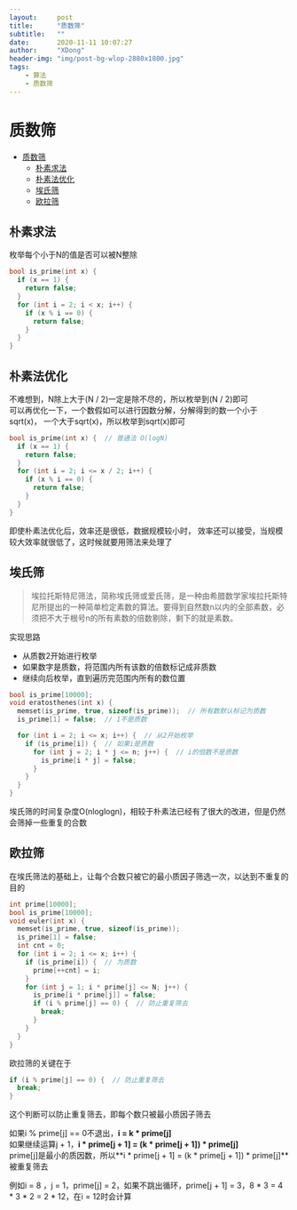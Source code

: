 ```yaml
---
layout:     post
title:      "质数筛"
subtitle:   ""
date:       2020-11-11 10:07:27
author:     "XDong"
header-img: "img/post-bg-wlop-2880x1800.jpg"
tags:
    - 算法
    - 质数筛
---
```



# 质数筛

- [质数筛](#质数筛)
  - [朴素求法](#朴素求法)
  - [朴素法优化](#朴素法优化)
  - [埃氏筛](#埃氏筛)
  - [欧拉筛](#欧拉筛)

## 朴素求法

枚举每个小于N的值是否可以被N整除

```cpp
bool is_prime(int x) {
  if (x == 1) {
    return false;
  }
  for (int i = 2; i < x; i++) {
    if (x % i == 0) {
      return false;
    }
  }
}
```

## 朴素法优化

不难想到，N除上大于(N / 2)一定是除不尽的，所以枚举到(N / 2)即可  
可以再优化一下，一个数假如可以进行因数分解，分解得到的数一个小于sqrt(x)，
一个大于sqrt(x)，所以枚举到sqrt(x)即可

```cpp
bool is_prime(int x) {  // 普通法 O(logN)
  if (x == 1) {
    return false;
  }
  for (int i = 2; i <= x / 2; i++) {
    if (x % i == 0) {
      return false;
    }
  }
}
```

即使朴素法优化后，效率还是很低，数据规模较小时，
效率还可以接受，当规模较大效率就很低了，这时候就要用筛法来处理了

## 埃氏筛

>埃拉托斯特尼筛法，简称埃氏筛或爱氏筛，是一种由希腊数学家埃拉托斯特尼所提出的一种简单检定素数的算法。要得到自然数n以内的全部素数，必须把不大于根号n的所有素数的倍数剔除，剩下的就是素数。

实现思路

- 从质数2开始进行枚举
- 如果数字是质数，将范围内所有该数的倍数标记成非质数
- 继续向后枚举，直到遍历完范围内所有的数位置

```cpp
bool is_prime[10000];
void eratosthenes(int x) {
  memset(is_prime, true, sizeof(is_prime));  // 所有数默认标记为质数
  is_prime[1] = false;  // 1不是质数

  for (int i = 2; i <= x; i++) {  // 从2开始枚举
    if (is_prime[i]) {  // 如果i是质数
      for (int j = 2; i * j <= n; j++) {  // i的倍数不是质数
        is_prime[i * j] = false;
      }
    }
  }
}
```

埃氏筛的时间复杂度O(nloglogn)，相较于朴素法已经有了很大的改进，但是仍然会筛掉一些重复的合数

## 欧拉筛

在埃氏筛法的基础上，让每个合数只被它的最小质因子筛选一次，以达到不重复的目的

```cpp
int prime[10000];
bool is_prime[10000];
void euler(int x) {
  memset(is_prime, true, sizeof(is_prime));
  is_prime[1] = false;
  int cnt = 0;
  for (int i = 2; i <= x; i++) {
    if (is_prime[i]) {  // 为质数
      prime[++cnt] = i; 
    }
    for (int j = 1; i * prime[j] <= N; j++) {
      is_prime[i * prime[j]] = false;
      if (i % prime[j] == 0) {  // 防止重复筛去
        break;
      }
    }
  }
}
```

欧拉筛的关键在于

```cpp
if (i % prime[j] == 0) {  // 防止重复筛去
  break;
}
```

这个判断可以防止重复筛去，即每个数只被最小质因子筛去

如果i % prime[j] == 0不退出，**i = k * prime[j]**  
如果继续运算j + 1，**i * prime[j + 1] = (k * prime[j + 1]) * prime[j]**  
prime[j]是最小的质因数，所以**i * prime[j + 1] = (k * prime[j + 1]) * prime[j]**被重复筛去

例如i = 8 ，j = 1，prime[j] = 2，如果不跳出循环，prime[j + 1] = 3，8 * 3 = 4 * 3 * 2 = 2 * 12，在i = 12时会计算